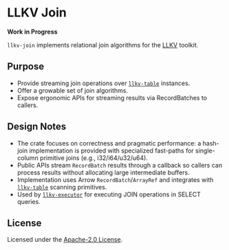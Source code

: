 # LLKV Join

**Work in Progress**

`llkv-join` implements relational join algorithms for the [LLKV](https://github.com/jzombie/rust-llkv) toolkit.

## Purpose

- Provide streaming join operations over [`llkv-table`](../llkv-table/) instances.
- Offer a growable set of join algorithms.
- Expose ergonomic APIs for streaming results via RecordBatches to callers.

## Design Notes

- The crate focuses on correctness and pragmatic performance: a hash-join implementation is provided with specialized fast-paths for single-column primitive joins (e.g., i32/i64/u32/u64).
- Public APIs stream `RecordBatch` results through a callback so callers can process results without allocating large intermediate buffers.
- Implementation uses Arrow `RecordBatch`/`ArrayRef` and integrates with [`llkv-table`](../llkv-table/) scanning primitives.
- Used by [`llkv-executor`](../llkv-executor/) for executing JOIN operations in SELECT queries.

## License

Licensed under the [Apache-2.0 License](../LICENSE).
